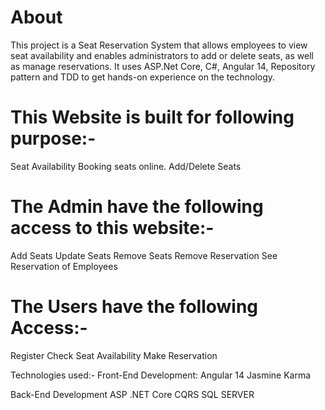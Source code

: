 # About 
This project is a Seat Reservation System that allows employees to view seat availability and enables administrators to add or delete seats, as well as manage reservations. It uses ASP.Net Core, C#, Angular 14, Repository pattern and TDD to get hands-on experience on the technology.


# This Website is built for following purpose:-


Seat Availability
Booking seats online.
Add/Delete Seats



# The Admin have the following access to this website:-

Add Seats
Update Seats
Remove Seats
Remove Reservation
See Reservation of Employees


# The Users have the following Access:-

Register
Check Seat Availability
Make Reservation



Technologies used:-
Front-End Development:
Angular 14
Jasmine
Karma


Back-End Development
ASP .NET Core
CQRS
SQL SERVER
